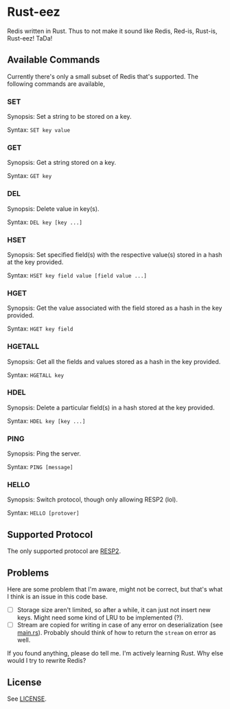 # Rust-eez

Redis written in Rust. Thus to not make it sound like Redis, Red-is, Rust-is, Rust-eez! TaDa!

## Available Commands

Currently there's only a small subset of Redis that's supported. The following commands are available,

### **SET**

Synopsis: Set a string to be stored on a key.

Syntax: `SET key value`

### **GET**

Synopsis: Get a string stored on a key.

Syntax: `GET key`

### **DEL**

Synopsis: Delete value in key(s).

Syntax: `DEL key [key ...]`

### **HSET**

Synopsis: Set specified field(s) with the respective value(s) stored in a hash at the key provided.

Syntax: `HSET key field value [field value ...]`

### **HGET**

Synopsis: Get the value associated with the field stored as a hash in the key provided.

Syntax: `HGET key field`

### **HGETALL**

Synopsis: Get all the fields and values stored as a hash in the key provided.

Syntax: `HGETALL key`

### **HDEL**

Synopsis: Delete a particular field(s) in a hash stored at the key provided.

Syntax: `HDEL key [key ...]`

### **PING**

Synopsis: Ping the server.

Syntax: `PING [message]`

### **HELLO**

Synopsis: Switch protocol, though only allowing RESP2 (lol).

Syntax: `HELLO [protover]`

## Supported Protocol

The only supported protocol are [RESP2](https://redis.io/docs/reference/protocol-spec).

## Problems

Here are some problem that I'm aware, might not be correct, but that's what I think is an issue in this code base.

- [ ] Storage size aren't limited, so after a while, it can just not insert new keys. Might need some kind of LRU to be implemented (?).
- [ ] Stream are copied for writing in case of any error on deserialization (see [main.rs](./src/main.rs)). Probably should think of how to return the `stream` on error as well.

If you found anything, please do tell me. I'm actively learning Rust. Why else would I try to rewrite Redis?

## License

See [LICENSE](./LICENSE).
